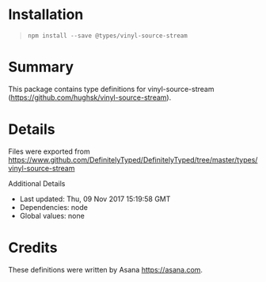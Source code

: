 # Installation
> `npm install --save @types/vinyl-source-stream`

# Summary
This package contains type definitions for vinyl-source-stream (https://github.com/hughsk/vinyl-source-stream).

# Details
Files were exported from https://www.github.com/DefinitelyTyped/DefinitelyTyped/tree/master/types/vinyl-source-stream

Additional Details
 * Last updated: Thu, 09 Nov 2017 15:19:58 GMT
 * Dependencies: node
 * Global values: none

# Credits
These definitions were written by Asana <https://asana.com>.

